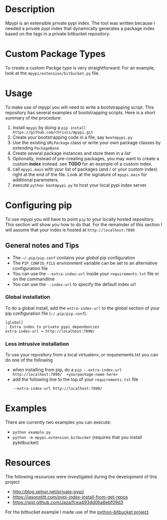 # Description
Mpypi is an extensible private pypi index.
The tool was written because I needed a private pypi index
that dynamically generates a package index based on the
tags in a private bitbucket repository.

# Custom Package Types
To create a custom Packge type is very straightforward. For an example, look
at the `mpypi/extension/bitbucket.py` file.  

# Usage
To make use of mpypi you will need to write a bootstrapping script.
This repository has several examples of bootstrapping scripts.
Here is a short summary of the procedure:

1. Install `mpypi` by doing a `pip install https://github.com/chriscz/mpypi.git`
2. Create your bootstrapping code in a file, say `bootmpypi.py`
3. Use the existing `URLPackage` class or write your own package classes
   by extending `PackageBase`
4. Create several package instances and store them in a *list*
5. Optionally, instead of pre-creating packages, you may want to create a custom
   **index** instead. see **TODO** for an example of a custom index.
6. call `mpypi.main` with your list of packages (and / or your custom index) right at the end
   of the file. Look at the signature of `mpypi.main` for additional parameters.
7. execute `python bootmpypi.py` to host your local pypi index server.

# Configuring pip
To use mpypi you will have to point `pip` to your locally hosted repository.
This section will show you how to do that. For the remainder of this section
I will assume that your index is hosted at `http://localhost:7890`

## General notes and Tips
- The `~/.pip/pip.conf` contains your *global* pip configuration
- The `PIP_CONFIG_FILE` environment variable can be set to an alternative configuration file
- You can use the `--extra-index-url` inside your `requirements.txt` file or on the commandline
- You can use the `--index-url` to specify the default index url

### Global installation
To do a global install, add the `extra-index-url` to the global section of
your pip configuration file (`~/.pip/pip.conf`).
```
[global]
; Extra index to private pypi dependencies
extra-index-url = http://localhost:7890/
```
### Less intrusive installation
To use your repository from a local virtualenv, or requirements.txt you can do one of the following
 - when installing from pip, do a `pip --extra-index-url http://localhost:7890/  <yourpackage-name-here>`
 - add the following line to the top of your `requirements.txt` file
    ```
    --extra-index-url http://localhost:7890/
    ```

# Examples
There are currently two examples you can execute:
- `python example.py`
- `python -m mpypi.extension.bitbucket` (requires that you install pybitbucket)

# Resources
The following resources were investigated during the development of this project
- http://blog.xelnor.net/private-pypi/
- https://jasonstitt.com/pypi-index-install-from-get-repos
- https://gist.github.com/Jaza/fcea493dd0ba6ebf09d3


For the bitbucket example I made use of the [python-bitbucket project](https://bitbucket.org/atlassian/python-bitbucket).

